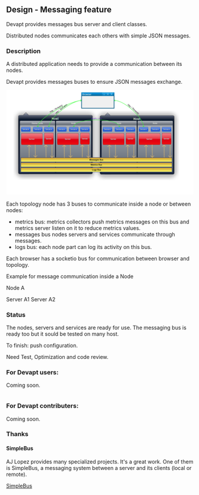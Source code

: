 ## Design - Messaging feature

Devapt provides messages bus server and client classes.

Distributed nodes communicates each others with simple JSON messages.

### Description
A distributed application needs to provide a communication between its nodes.

Devapt provides messages buses to ensure JSON messages exchange.

![Messaging](https://github.com/lucbories/devapt/blob/master/docs/features/buses.png)

Each topology node has 3 buses to communicate inside a node or between nodes:
* metrics bus: metrics collectors push metrics messages on this bus and metrics server listen on it to reduce metrics values.
* messages bus nodes servers and services communicate through messages.
* logs bus: each node part can log its activity on this bus.

Each browser has a socketio bus for communication between browser and topology.


Example for message communication inside a Node

Node A

Server A1			Server A2




### Status
The nodes, servers and services are ready for use.
The messaging bus is ready too but it sould be tested on many host.

To finish: push configuration.

Need Test, Optimization and code review.



### For Devapt users:
Coming soon.
```
```



### For Devapt contributers:
Coming soon.



### Thanks

#### SimpleBus
AJ Lopez provides many specialized projects.
It's a great work.
One of them is SimpleBus, a messaging system between a server and its clients (local or remote).

[SimpleBus](https://github.com/ajlopez/SimpleBus)
